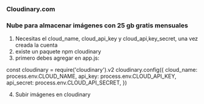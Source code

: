 ### Cloudinary.com

### Nube para almacenar imágenes con 25 gb gratis mensuales

1. Necesitas el cloud_name, cloud_api_key y cloud_api,key_secret, una vez creada la cuenta
2. existe un paquete npm cloudinary
3. primero debes agregar en app.js:

<!-- use v2 -->

const cloudinary = require('cloudinary').v2
cloudinary.config({
cloud_name: process.env.CLOUD_NAME,
api_key: process.env.CLOUD_API_KEY,
api_secret: process.env.CLOUD_API_SECRET,
})

4. Subir imágenes en cloudinary
